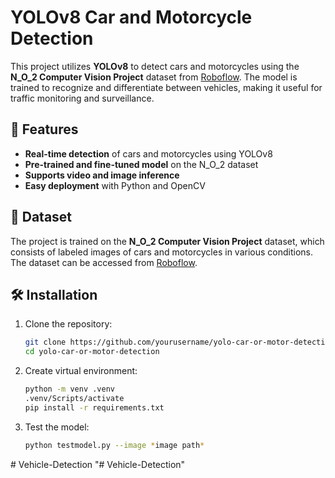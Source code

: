 # YOLOv8 Car and Motorcycle Detection

This project utilizes **YOLOv8** to detect cars and motorcycles using the **N_O_2 Computer Vision Project** dataset from [Roboflow](https://universe.roboflow.com/nada-majd-e4uhb/n_o_2). The model is trained to recognize and differentiate between vehicles, making it useful for traffic monitoring and surveillance.

## 🚀 Features

- **Real-time detection** of cars and motorcycles using YOLOv8
- **Pre-trained and fine-tuned model** on the N_O_2 dataset
- **Supports video and image inference**
- **Easy deployment** with Python and OpenCV

## 📂 Dataset

The project is trained on the **N_O_2 Computer Vision Project** dataset, which consists of labeled images of cars and motorcycles in various conditions. The dataset can be accessed from [Roboflow](https://universe.roboflow.com/nada-majd-e4uhb/n_o_2).

## 🛠️ Installation

1. Clone the repository:
   ```bash
   git clone https://github.com/yourusername/yolo-car-or-motor-detection.git
   cd yolo-car-or-motor-detection
   ```
2. Create virtual environment:
   ```bash
   python -m venv .venv
   .venv/Scripts/activate
   pip install -r requirements.txt
   ```
3. Test the model:
   ```bash
   python testmodel.py --image *image path*
   ```
#   V e h i c l e - D e t e c t i o n  
 "# Vehicle-Detection" 
